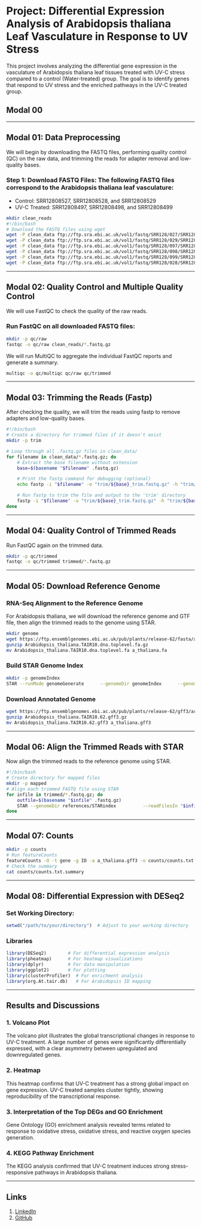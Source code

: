 
# Project: Differential Expression Analysis of Arabidopsis thaliana Leaf Vasculature in Response to UV Stress

This project involves analyzing the differential gene expression in the vasculature of Arabidopsis thaliana leaf tissues treated with UV-C stress compared to a control (Water-treated) group. The goal is to identify genes that respond to UV stress and the enriched pathways in the UV-C treated group.

## Modal 00

---

## Modal 01: Data Preprocessing
We will begin by downloading the FASTQ files, performing quality control (QC) on the raw data, and trimming the reads for adapter removal and low-quality bases.

### Step 1: Download FASTQ Files: The following FASTQ files correspond to the Arabidopsis thaliana leaf vasculature:
- Control: SRR12808527, SRR12808528, and SRR12808529
- UV-C Treated: SRR12808497, SRR12808498, and SRR12808499

```bash
mkdir clean_reads
#!/bin/bash
# Download the FASTQ files using wget
wget -P clean_data ftp://ftp.sra.ebi.ac.uk/vol1/fastq/SRR128/027/SRR12808527/SRR12808527.fastq.gz
wget -P clean_data ftp://ftp.sra.ebi.ac.uk/vol1/fastq/SRR128/029/SRR12808529/SRR12808529.fastq.gz
wget -P clean_data ftp://ftp.sra.ebi.ac.uk/vol1/fastq/SRR128/097/SRR12808497/SRR12808497.fastq.gz
wget -P clean_data ftp://ftp.sra.ebi.ac.uk/vol1/fastq/SRR128/098/SRR12808498/SRR12808498.fastq.gz
wget -P clean_data ftp://ftp.sra.ebi.ac.uk/vol1/fastq/SRR128/099/SRR12808499/SRR12808499.fastq.gz
wget -P clean_data ftp://ftp.sra.ebi.ac.uk/vol1/fastq/SRR128/028/SRR12808528/SRR12808528.fastq.gz
```

---

## Modal 02: Quality Control and Multiple Quality Control

We will use FastQC to check the quality of the raw reads.

### Run FastQC on all downloaded FASTQ files:

```bash
mkdir -p qc/raw
fastqc -o qc/raw clean_reads/*.fastq.gz
```

We will run MultiQC to aggregate the individual FastQC reports and generate a summary.

```bash
multiqc -o qc/multiqc qc/raw qc/trimmed
```

---

## Modal 03: Trimming the Reads (Fastp)

After checking the quality, we will trim the reads using fastp to remove adapters and low-quality bases.

```bash
#!/bin/bash
# Create a directory for trimmed files if it doesn't exist
mkdir -p trim

# Loop through all .fastq.gz files in clean_data/
for filename in clean_data/*.fastq.gz; do
    # Extract the base filename without extension
    base=$(basename "$filename" .fastq.gz)

    # Print the fastp command for debugging (optional)
    echo fastp -i "$filename" -o "trim/${base}_trim.fastq.gz" -h "trim/${base}_report.html"

    # Run fastp to trim the file and output to the 'trim' directory
    fastp -i "$filename" -o "trim/${base}_trim.fastq.gz" -h "trim/${base}_report.html"
done
```

---

## Modal 04: Quality Control of Trimmed Reads

Run FastQC again on the trimmed data.

```bash
mkdir -p qc/trimmed
fastqc -o qc/trimmed trimmed/*.fastq.gz
```

---

## Modal 05: Download Reference Genome

### RNA-Seq Alignment to the Reference Genome

For Arabidopsis thaliana, we will download the reference genome and GTF file, then align the trimmed reads to the genome using STAR.

```bash
mkdir genome
wget https://ftp.ensemblgenomes.ebi.ac.uk/pub/plants/release-62/fasta/arabidopsis_thaliana/dna/Arabidopsis_thaliana.TAIR10.dna.toplevel.fa.gz 
gunzip Arabidopsis_thaliana.TAIR10.dna.toplevel.fa.gz
mv Arabidopsis_thaliana.TAIR10.dna.toplevel.fa a_thaliana.fa
```

### Build STAR Genome Index

```bash
mkdir -p genomeIndex
STAR --runMode genomeGenerate      --genomeDir genomeIndex      --genomeFastaFiles genome/a_thaliana.fa
```

### Download Annotated Genome

```bash
wget https://ftp.ensemblgenomes.ebi.ac.uk/pub/plants/release-62/gff3/arabidopsis_thaliana/Arabidopsis_thaliana.TAIR10.62.gff3.gz
gunzip Arabidopsis_thaliana.TAIR10.62.gff3.gz
mv Arabidopsis_thaliana.TAIR10.62.gff3 a_thaliana.gff3
```

---

## Modal 06: Align the Trimmed Reads with STAR

Now align the trimmed reads to the reference genome using STAR.

```bash
#!/bin/bash
# Create directory for mapped files
mkdir -p mapped
# Align each trimmed FASTQ file using STAR
for infile in trimmed/*.fastq.gz; do
    outfile=$(basename "$infile" .fastq.gz)
    STAR --genomeDir references/STARindex          --readFilesIn "$infile"          --outFileNamePrefix mapped/$outfile          --outSAMtype BAM SortedByCoordinate          --outSAMattributes All
done
```

---

## Modal 07: Counts

```bash
mkdir -p counts
# Run featureCounts
featureCounts -O -t gene -g ID -a a_thaliana.gff3 -o counts/counts.txt mapped/*_Aligned.sortedByCoord.out.bam
# Check the summary
cat counts/counts.txt.summary
```

---

## Modal 08: Differential Expression with DESeq2

### Set Working Directory:

```r
setwd("/path/to/your/directory")  # Adjust to your working directory
```

### Libraries

```r
library(DESeq2)        # For differential expression analysis
library(pheatmap)      # For heatmap visualizations
library(dplyr)         # For data manipulation
library(ggplot2)       # For plotting
library(clusterProfiler)  # For enrichment analysis
library(org.At.tair.db)   # For Arabidopsis ID mapping
```

---

## Results and Discussions

### 1. Volcano Plot
The volcano plot illustrates the global transcriptional changes in response to UV-C treatment. A large number of genes were significantly differentially expressed, with a clear asymmetry between upregulated and downregulated genes.

### 2. Heatmap
This heatmap confirms that UV-C treatment has a strong global impact on gene expression. UV-C treated samples cluster tightly, showing reproducibility of the transcriptional response.

### 3. Interpretation of the Top DEGs and GO Enrichment
Gene Ontology (GO) enrichment analysis revealed terms related to response to oxidative stress, oxidative stress, and reactive oxygen species generation.

### 4. KEGG Pathway Enrichment
The KEGG analysis confirmed that UV-C treatment induces strong stress-responsive pathways in Arabidopsis thaliana.

---

## Links

1. [LinkedIn](https://www.linkedin.com/posts/habiba-faried-a62bb11b0_hackbio-bash-linux-activity-7366582020027703296-s0Vk?utm_source=share&utm_medium=member_android&rcm=ACoAADFMi6oBwjx2cbYE0OvQ1vQcA7FnBUzmvb)
2. [GitHub](https://github.com/habibafaried/hackbio-bash-script-habiba/blob/main/plant%20rnaseq)
